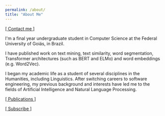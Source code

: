 ```yaml
---
permalink: /about/
title: "About Me"
---
```


[\[ Contact me \]](mailto:ruanchaves93@gmail.com) 

I'm a final year undergraduate student in Computer Science at the Federal University of Goiás, in Brazil.

I have published work on text mining, text similarity, word segmentation, Transformer architectures (such as BERT and ELMo) and word embeddings (e.g. Word2Vec).

I began my academic life as a student of several disciplines in the Humanities, including Linguistics. After switching careers to software engineering, my previous background and interests have led me to the fields of Artificial Intelligence and Natural Language Processing.

[\[ Publications \]](https://ruanchaves.com/categories/#publications)  

[\[ Subscribe \]](https://ruanchaves.com/subscribe/)
